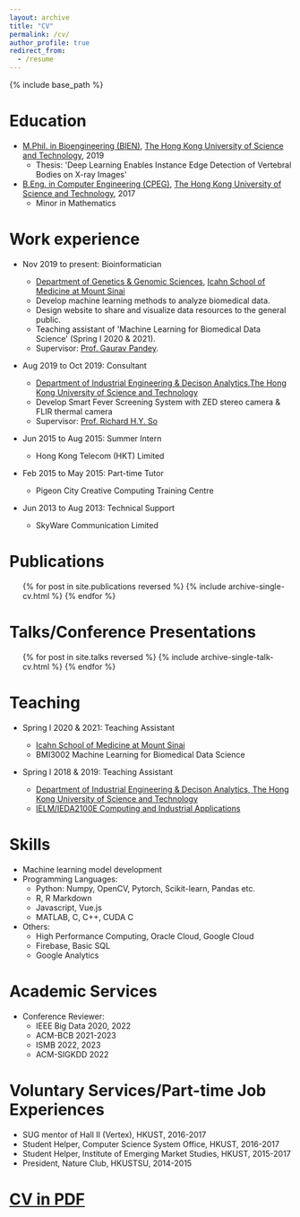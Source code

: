 ```yaml
---
layout: archive
title: "CV"
permalink: /cv/
author_profile: true
redirect_from:
  - /resume
---
```


{% include base_path %}


Education
======
* [M.Phil. in Bioengineering (BIEN)](https://bien.ust.hk/), [The Hong Kong University of Science and Technology](https://www.ust.hk/), 2019
  * Thesis: 'Deep Learning Enables Instance Edge Detection of Vertebral Bodies on X-ray Images'
* [B.Eng. in Computer Engineering (CPEG)](http://cpeg.ust.hk/cgi-bin/eng/index.php), [The Hong Kong University of Science and Technology](https://www.ust.hk/), 2017
  * Minor in Mathematics

Work experience
======
* Nov 2019 to present: Bioinformatician
  * [Department of Genetics & Genomic Sciences](https://icahn.mssm.edu/research/genomics),
[Icahn School of Medicine at Mount Sinai](https://icahn.mssm.edu/)
  * Develop machine learning methods to analyze biomedical data.
  * Design website to share and visualize data resources to the general public.
  * Teaching assistant of 'Machine Learning for Biomedical Data Science' (Spring I 2020 & 2021).
  * Supervisor: [Prof. Gaurav Pandey](https://gpandeylab.org/).

* Aug 2019 to Oct 2019: Consultant
  * [Department of Industrial Engineering & Decison Analytics](https://ieda.ust.hk/),[The Hong Kong University of Science and Technology](https://www.ust.hk/)
  * Develop Smart Fever Screening System with ZED stereo camera & FLIR thermal camera
  * Supervisor: [Prof. Richard H.Y. So](https://www.ieda.ust.hk/dfaculty/so/)

* Jun 2015 to Aug 2015: Summer Intern
  * Hong Kong Telecom (HKT) Limited
  <!-- * Summarize up-to-date anti-DDoS solution. -->

* Feb 2015 to May 2015: Part-time Tutor
  * Pigeon City Creative Computing Training Centre
  <!-- * Teach students to build their own programmable LEGO and mini-games. -->

* Jun 2013 to Aug 2013: Technical Support
  * SkyWare Communication Limited
  <!-- * Network maintenance and testing new firmwares and hardwares. -->
  
Publications
======
  <ul>{% for post in site.publications reversed %}
    {% include archive-single-cv.html %}
  {% endfor %}</ul>
  
Talks/Conference Presentations
======
  <ul>{% for post in site.talks reversed %}
    {% include archive-single-talk-cv.html %}
  {% endfor %}</ul>
  
Teaching
======
<!--   <ul>{% for post in site.teaching %}
    {% include archive-single-cv.html %}
  {% endfor %}</ul> -->
* Spring I 2020 & 2021: Teaching Assistant
  * [Icahn School of Medicine at Mount Sinai](https://icahn.mssm.edu/)
  * BMI3002 Machine Learning for Biomedical Data Science

* Spring I 2018 & 2019: Teaching Assistant
  * [Department of Industrial Engineering & Decison Analytics, The Hong Kong University of Science and Technology](https://ieda.ust.hk/)
  * [IELM/IEDA2100E Computing and Industrial Applications](https://www.ieda.ust.hk/dfaculty/so/so_ie2100E.html)
  

Skills
======
* Machine learning model development
* Programming Languages:
  * Python: Numpy, OpenCV, Pytorch, Scikit-learn, Pandas etc.
  * R, R Markdown
  * Javascript, Vue.js
  * MATLAB, C, C++, CUDA C
* Others:
  * High Performance Computing, Oracle Cloud, Google Cloud
  * Firebase, Basic SQL
  * Google Analytics

Academic Services
======
* Conference Reviewer:
  * IEEE Big Data 2020, 2022
  * ACM-BCB 2021-2023
  * ISMB 2022, 2023
  * ACM-SIGKDD 2022

Voluntary Services/Part-time Job Experiences
======
* SUG mentor of Hall II (Vertex), HKUST, 2016-2017
* Student Helper, Computer Science System Office, HKUST, 2016-2017
* Student Helper, Institute of Emerging Market Studies, HKUST, 2015-2017
* President, Nature Club, HKUSTSU, 2014-2015

[CV in PDF](../files/CV_yanchakli_4feb2024.pdf)
======
